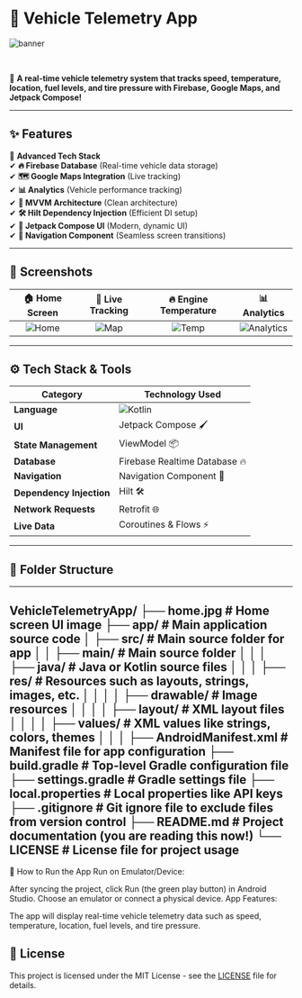 # 🚗 Vehicle Telemetry App
![banner](https://via.placeholder.com/1200x400.png?text=Vehicle+Telemetry+App+Banner)

<p align="center">
   <img src="https://img.shields.io/badge/Kotlin-🟣-blue?style=for-the-badge" alt="">
   <img src="https://img.shields.io/badge/Jetpack%20Compose-💙-green?style=for-the-badge" alt="">
   <img src="https://img.shields.io/badge/Hilt%20DI-🟠-red?style=for-the-badge" alt="">
   <img src="https://img.shields.io/badge/Firebase-🔥-yellow?style=for-the-badge" alt="">
   <img src="https://img.shields.io/badge/MVVM-🔷-purple?style=for-the-badge" alt="">
</p>

📌 **A real-time vehicle telemetry system that tracks speed, temperature, location, fuel levels, and tire pressure with Firebase, Google Maps, and Jetpack Compose!**

---

## ✨ Features
🚀 **Advanced Tech Stack**  
✔ **🔥 Firebase Database** (Real-time vehicle data storage)  
✔ **🗺️ Google Maps Integration** (Live tracking)  
✔ **📊 Analytics** (Vehicle performance tracking)  
✔ **📌 MVVM Architecture** (Clean architecture)  
✔ **🛠️ Hilt Dependency Injection** (Efficient DI setup)  
✔ **🌟 Jetpack Compose UI** (Modern, dynamic UI)  
✔ **🔀 Navigation Component** (Seamless screen transitions)

---

## 📸 Screenshots

|                           🏠 Home Screen                           | 📍 Live Tracking | 🔥 Engine Temperature | 📊 Analytics |
|:------------------------------------------------------------------:|:---------------:|:---------------------:|:-----------:|
| ![Home](https://github.com/Aman071106/VehicleTelmetryApp/home.jpg) | ![Map](https://via.placeholder.com/300x500.png?text=Live+Tracking+Screen) | ![Temp](https://via.placeholder.com/300x500.png?text=Engine+Temperature) | ![Analytics](https://via.placeholder.com/300x500.png?text=Analytics+Screen) |

---

## ⚙️ Tech Stack & Tools

| **Category** | **Technology Used** |
|-------------|--------------------|
| **Language** | ![Kotlin](https://img.shields.io/badge/Kotlin-🟣-blue?style=for-the-badge) |
| **UI** | Jetpack Compose 🖌️ |
| **State Management** | ViewModel 📦 |
| **Database** | Firebase Realtime Database 🔥 |
| **Navigation** | Navigation Component 🔄 |
| **Dependency Injection** | Hilt 🛠️ |
| **Network Requests** | Retrofit 🌐 |
| **Live Data** | Coroutines & Flows ⚡ |

---

## 📂 Folder Structure
---
VehicleTelemetryApp/
├── home.jpg                # Home screen UI image
├── app/                    # Main application source code
│   ├── src/                # Main source folder for app
│   │   ├── main/           # Main source folder
│   │   │   ├── java/       # Java or Kotlin source files
│   │   │   ├── res/        # Resources such as layouts, strings, images, etc.
│   │   │   │   ├── drawable/ # Image resources
│   │   │   │   ├── layout/  # XML layout files
│   │   │   │   ├── values/  # XML values like strings, colors, themes
│   │   │   ├── AndroidManifest.xml # Manifest file for app configuration
├── build.gradle            # Top-level Gradle configuration file
├── settings.gradle         # Gradle settings file
├── local.properties        # Local properties like API keys
├── .gitignore              # Git ignore file to exclude files from version control
├── README.md               # Project documentation (you are reading this now!)
└── LICENSE                 # License file for project usage
---


🎯 How to Run the App
Run on Emulator/Device:

After syncing the project, click Run (the green play button) in Android Studio.
Choose an emulator or connect a physical device.
App Features:

The app will display real-time vehicle telemetry data such as speed, temperature, location, fuel levels, and tire pressure.


## 📜 License

This project is licensed under the MIT License - see the [LICENSE](LICENSE) file for details.
